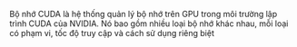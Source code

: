 Bộ nhớ CUDA là hệ thống quản lý bộ nhớ trên GPU trong môi trường lập trình CUDA của NVIDIA. Nó bao gồm nhiều loại bộ nhớ khác nhau, mỗi loại có phạm vi, tốc độ truy cập và cách sử dụng riêng biệt
